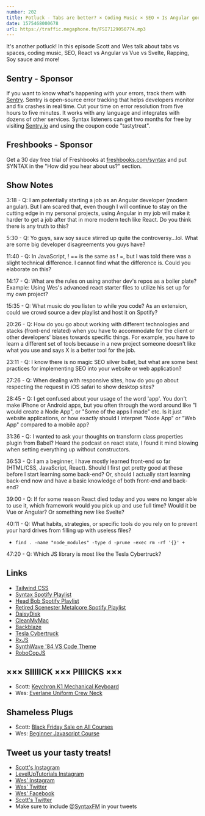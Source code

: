 ```yaml
---
number: 202
title: Potluck - Tabs are better? × Coding Music × SEO × Is Angular good? × Biggie Smalls × Soy Sauce × More!
date: 1575468000678
url: https://traffic.megaphone.fm/FSI7129050774.mp3
---
```


It's another potluck! In this episode Scott and Wes talk about tabs vs spaces, coding music, SEO, React vs Angular vs Vue vs Svelte, Rapping, Soy sauce and more!

## Sentry - Sponsor
If you want to know what's happening with your errors, track them with [Sentry](https://sentry.io/). Sentry is open-source error tracking that helps developers monitor and fix crashes in real time. Cut your time on error resolution from five hours to five minutes. It works with any language and integrates with dozens of other services. Syntax listeners can get two months for free by visiting [Sentry.io](https://sentry.io/) and using the coupon code "tastytreat".

## Freshbooks - Sponsor
Get a 30 day free trial of Freshbooks at [freshbooks.com/syntax](https://freshbooks.com/syntax) and put SYNTAX in the "How did you hear about us?" section.

## Show Notes

3:18 - Q: I am potentially starting a job as an Angular developer (modern angular). But I am scared that, even though I will continue to stay on the cutting edge in my personal projects, using Angular in my job will make it harder to get a job after that in more modern tech like React. Do you think there is any truth to this?

5:30 - Q: Yo guys, saw soy sauce stirred up quite the controversy...lol. What are some big developer disagreements you guys have?

11:40 - Q: In JavaScript, ! == is the same as ! =, but I was told there was a slight technical difference. I cannot find what the difference is. Could you elaborate on this?

14:17 - Q: What are the rules on using another dev's repos as a boiler plate? Example: Using Wes's advanced react starter files to utilize his set up for my own project? 

15:35 - Q: What music do you listen to while you code? As an extension, could we crowd source a dev playlist and host it on Spotify?

20:26 - Q: How do you go about working with different technologies and stacks (front-end related) when you have to accommodate for the client or other developers' biases towards specific things. For example, you have to learn a different set of tools because in a new project someone doesn't like what you use and says X is a better tool for the job.

23:11 - Q: I know there is no magic SEO silver bullet, but what are some best practices for implementing SEO into your website or web application?

27:26 - Q: When dealing with responsive sites, how do you go about respecting the request in iOS safari to show desktop sites?

28:45 - Q: I get confused about your usage of the word 'app'. You don't make iPhone or Android apps, but you often through the word around like "I would create a Node App", or "Some of the apps I made" etc. Is it just website applications, or how exactly should I interpret "Node App" or "Web App" compared to a mobile app?

31:36 - Q: I wanted to ask your thoughts on transform class properties plugin from Babel? Heard the podcast on react state, I found it mind blowing when setting everything up without constructors.

36:53 - Q: I am a beginner, I have mostly learned front-end so far (HTML/CSS, JavaScript, React). Should I first get pretty good at these before I start learning some back-end? Or, should I actually start learning back-end now and have a basic knowledge of both front-end and back-end?

39:00 - Q: If for some reason React died today and you were no longer able to use it, which framework would you pick up and use full time? Would it be Vue or Angular? Or something new like Svelte?

40:11 - Q: What habits, strategies, or specific tools do you rely on to prevent your hard drives from filling up with useless files?

* `find . -name "node_modules" -type d -prune -exec rm -rf '{}' +`

47:20 - Q: Which JS library is most like the Tesla Cybertruck?

## Links
* [Tailwind CSS](https://tailwindcss.com/)
* [Syntax Spotify Playlist](https://open.spotify.com/playlist/061zvEAIbt6ZxVZxtkk3ot?si=R74zdIRyScGYph5UiCHFcg)
* [Head Bob Spotify Playlist](https://open.spotify.com/playlist/4sFWRZDOmCiR7abKNRmWjr?si=Kk0vlHtURFuIsPku1pZ-5A)
* [Retired Scenester Metalcore Spotify Playlist](https://open.spotify.com/playlist/6RnddeJf0fd0kwYrLJbm3U?si=f9SFFYntQJ6buGNH1o0Uxw)
* [DaisyDisk](https://daisydiskapp.com/)
* [CleanMyMac](https://macpaw.com/cleanmymac)
* [Backblaze](https://www.backblaze.com/)
* [Tesla Cybertruck](https://www.tesla.com/cybertruck)
* [RxJS](https://rxjs-dev.firebaseapp.com/)
* [SynthWave '84 VS Code Theme](https://marketplace.visualstudio.com/items?itemName=RobbOwen.synthwave-vscode)
* [RoboCopJS](http://www.pseudobry.com/robocop.js/)


## ××× SIIIIICK ××× PIIIICKS ×××
* Scott: [Keychron K1 Mechanical Keyboard](https://www.keychron.com/products/keychron-mechanical-keyboard)
* Wes: [Everlane Uniform Crew Neck](https://www.everlane.com/uniform)

## Shameless Plugs
* Scott: [Black Friday Sale on All Courses](https://www.leveluptutorials.com/pro)
* Wes: [Beginner Javascript Course](https://beginnerjavascript.com)

## Tweet us your tasty treats!
* [Scott's Instagram](https://www.instagram.com/stolinski/)
* [LevelUpTutorials Instagram](https://www.instagram.com/LevelUpTutorials/)
* [Wes' Instagram](https://www.instagram.com/wesbos/)
* [Wes' Twitter](https://twitter.com/wesbos)
* [Wes' Facebook](https://www.facebook.com/wesbos.developer)
* [Scott's Twitter](https://twitter.com/stolinski)
* Make sure to include [@SyntaxFM](https://twitter.com/SyntaxFM) in your tweets